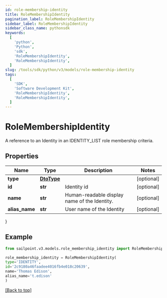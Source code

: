 ```yaml
---
id: role-membership-identity
title: RoleMembershipIdentity
pagination_label: RoleMembershipIdentity
sidebar_label: RoleMembershipIdentity
sidebar_class_name: pythonsdk
keywords:
  [
    'python',
    'Python',
    'sdk',
    'RoleMembershipIdentity',
    'RoleMembershipIdentity',
  ]
slug: /tools/sdk/python/v3/models/role-membership-identity
tags:
  [
    'SDK',
    'Software Development Kit',
    'RoleMembershipIdentity',
    'RoleMembershipIdentity',
  ]
---
```


# RoleMembershipIdentity

A reference to an Identity in an IDENTITY_LIST role membership criteria.

## Properties

| Name | Type | Description | Notes |
| --- | --- | --- | --- |
| **type** | [**DtoType**](dto-type) |  | [optional] |
| **id** | **str** | Identity id | [optional] |
| **name** | **str** | Human-readable display name of the Identity. | [optional] |
| **alias_name** | **str** | User name of the Identity | [optional] |

}

## Example

```python
from sailpoint.v3.models.role_membership_identity import RoleMembershipIdentity

role_membership_identity = RoleMembershipIdentity(
type='IDENTITY',
id='2c9180a46faadee4016fb4e018c20639',
name='Thomas Edison',
alias_name='t.edison'
)

```

[[Back to top]](#)
